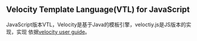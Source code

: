 Velocity Template Language(VTL) for JavaScript
---------------------------------------------

JavaScript版本VTL，Velocity是基于Java的模板引擎，veloctiy.js是JS版本的实现，实现
依据[velocity user guide](http://velocity.apache.org/engine/devel/user-guide.html)。
